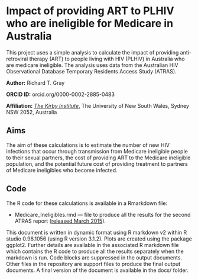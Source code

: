 # Impact of providing ART to PLHIV who are ineligible for Medicare in Australia

This project uses a simple analysis to calculate the impact of providing anti-retroviral therapy (ART) to people living with HIV (PLHIV) in Australia who are medicare ineligible. The analysis uses data from the Australian HIV Observational Database Temporary Residents Access Study (ATRAS). 

**Author:** Richard T. Gray

**ORCID ID:** orcid.org/0000-0002-2885-0483

**Affiliation:** [_The Kirby Institute_](https://kirby.unsw.edu.au/), The University of New South Wales, Sydney NSW 2052, Australia

## Aims

The aim of these calculations is to estimate the number of new HIV infections that occur through transmission from Medicare ineligible people to their sexual partners, the cost of providing ART to the Medicare ineligible population, and the potential future cost of providing treatment to partners of Medicare ineligibles who become infected. 

## Code

The R code for these calculations is available in a Rmarkdown file:

* Medicare_Ineligibles.rmd — file to produce all the results for the second ATRAS report ([released March 2015](https://kirby.unsw.edu.au/publications/australian-hiv-observational-database-temporary-residents-access-study-atras-mar-2015)).

This document is written in dynamic format using R markdown v2 within R studio 0.98.1056 (using R version 3.1.2). Plots are created using the package ggplot2. Further details are available in the associated R markdown file which contains the R code to produce all the results separately when the markdown is run. Code blocks are suppressed in the output documents. Other files in the repository are support files to produce the final output documents. A final version of the document is available in the docs/ folder. 